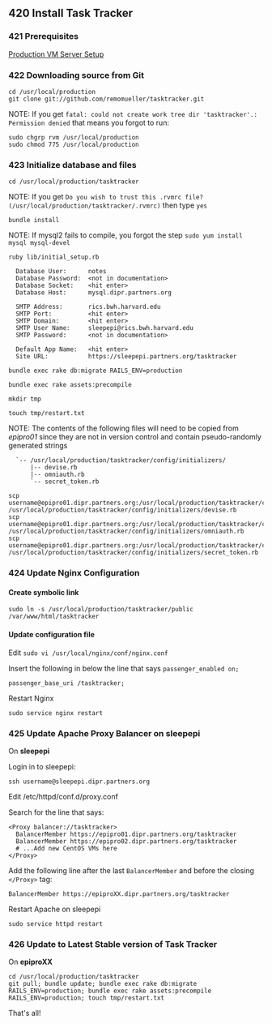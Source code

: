 ## 420 Install Task Tracker

### 421 Prerequisites

[Production VM Server Setup](https://github.com/sleepepi/sleepepi/tree/master/virtual-machines/100-technology-and-application-routes.md)

### 422 Downloading source from Git

```console
cd /usr/local/production
git clone git://github.com/remomueller/tasktracker.git
```

NOTE: If you get `fatal: could not create work tree dir 'tasktracker'.: Permission denied` that means you forgot to run:

```console
sudo chgrp rvm /usr/local/production
sudo chmod 775 /usr/local/production
```

### 423 Initialize database and files

```console
cd /usr/local/production/tasktracker
```

NOTE: If you get `Do you wish to trust this .rvmrc file? (/usr/local/production/tasktracker/.rvmrc)` then type `yes`

```console
bundle install
```

NOTE: If mysql2 fails to compile, you forgot the step `sudo yum install mysql mysql-devel`

```console
ruby lib/initial_setup.rb

  Database User:      notes
  Database Password:  <not in documentation>
  Database Socket:    <hit enter>
  Database Host:      mysql.dipr.partners.org

  SMTP Address:       rics.bwh.harvard.edu
  SMTP Port:          <hit enter>
  SMTP Domain:        <hit enter>
  SMTP User Name:     sleepepi@rics.bwh.harvard.edu
  SMTP Password:      <not in documentation>

  Default App Name:   <hit enter>
  Site URL:           https://sleepepi.partners.org/tasktracker

bundle exec rake db:migrate RAILS_ENV=production

bundle exec rake assets:precompile

mkdir tmp

touch tmp/restart.txt
```

NOTE: The contents of the following files will need to be copied from *epipro01* since they are not in version control and contain pseudo-randomly generated strings

```
  `-- /usr/local/production/tasktracker/config/initializers/
      |-- devise.rb
      |-- omniauth.rb
      `-- secret_token.rb
```

```console
scp username@epipro01.dipr.partners.org:/usr/local/production/tasktracker/config/initializers/devise.rb /usr/local/production/tasktracker/config/initializers/devise.rb
scp username@epipro01.dipr.partners.org:/usr/local/production/tasktracker/config/initializers/omniauth.rb /usr/local/production/tasktracker/config/initializers/omniauth.rb
scp username@epipro01.dipr.partners.org:/usr/local/production/tasktracker/config/initializers/secret_token.rb /usr/local/production/tasktracker/config/initializers/secret_token.rb
```

### 424 Update Nginx Configuration

#### Create symbolic link

```console
sudo ln -s /usr/local/production/tasktracker/public /var/www/html/tasktracker
```

#### Update configuration file

Edit `sudo vi /usr/local/nginx/conf/nginx.conf`

Insert the following in below the line that says `passenger_enabled on;`

```console
passenger_base_uri /tasktracker;
```

Restart Nginx

```console
sudo service nginx restart
```

### 425 Update Apache Proxy Balancer on sleepepi

On **sleepepi**

Login in to sleepepi:

```console
ssh username@sleepepi.dipr.partners.org
```

Edit /etc/httpd/conf.d/proxy.conf

Search for the line that says:

```
<Proxy balancer://tasktracker>
  BalancerMember https://epipro01.dipr.partners.org/tasktracker
  BalancerMember https://epipro02.dipr.partners.org/tasktracker
  # ...Add new CentOS VMs here
</Proxy>
```

Add the following line after the last `BalancerMember` and before the closing `</Proxy>` tag:

```
BalancerMember https://epiproXX.dipr.partners.org/tasktracker
```

Restart Apache on sleepepi

```console
sudo service httpd restart
```

### 426 Update to Latest Stable version of Task Tracker

On **epiproXX**

```console
cd /usr/local/production/tasktracker
git pull; bundle update; bundle exec rake db:migrate RAILS_ENV=production; bundle exec rake assets:precompile RAILS_ENV=production; touch tmp/restart.txt
```

That's all!
